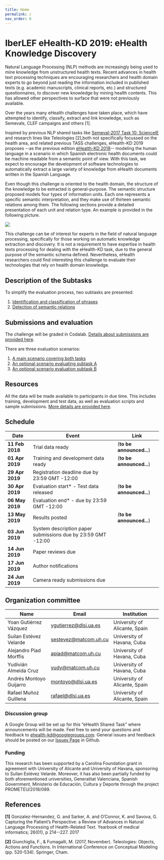 ```yaml
---
title: Home
permalink: /
nav_order: 0
---
```


# IberLEF eHealth-KD 2019: eHealth Knowledge Discovery

Natural Language Processing (NLP) methods are increasingly being used to mine knowledge from unstructured health texts. Recent advances in health text processing techniques are encouraging researchers and health domain experts to go beyond just reading the information included in published texts (e.g. academic manuscripts, clinical reports, etc.) and structured questionnaires, to discover new knowledge by mining health contents. This has allowed other perspectives to surface that were not previously available.

Over the years many eHealth challenges have taken place, which have attempted to identify, classify, extract and link knowledge, such as Semevals, CLEF campaigns and others [1].

Inspired by previous NLP shared tasks like [Semeval-2017 Task 10: ScienceIE](http://alt.qcri.org/semeval2017/task10/) and research lines like Teleologies [2],both not specifically focussed on the health area, and related previous TASS challenges, eHealth-KD 2019 proposes --as the previous edition [eHealth-KD 2018](http://www.sepln.org/workshops/tass/2018/task-3/)--  modeling the human language in a scenario in which Spanish electronic health documents could be machine readable from a semantic point of view. With this task, we expect to encourage the development of software technologies to automatically extract a large variety of knowledge from eHealth documents written in the Spanish Language.

Even though this challenge is oriented to the health domain, the structure of the knowledge to be extracted is general-purpose. The semantic structure proposed models four types of information units. Each one represents a specific semantic interpretation, and they make use of thirteen semantic relations among them. The following sections provide a detailed presentation of each unit and relation type. An example is provided in the following picture.

![](img/task_b.png)

This challenge can be of interest for experts in the field of natural language processing, specifically for those working on automatic knowledge extraction and discovery. It is not a requirement to have expertise in health texts processing for dealing with the eHealth-KD task, due to the general purpose of the semantic schema defined. Nevertheless, eHealth researchers could find interesting this challenge to evaluate their technologies that rely on health domain knowledge.

## Description of the Subtasks

To simplify the evaluation process, two subtasks are presented:

1. [Identification and classification of phrases](tasks#subtask-a-identification-and-classification-of-phrases)
2. [Detection of semantic relations](tasks#subtask-b-detection-of-semantic-relations)

## Submissions and evaluation

The challenge will be graded in Codalab. [Details about submissions are provided here](evaluation).

There are three evaluation scenarios:
1. [A main scenario covering both tasks](evaluation#main-evaluation-scenario-1)
2. [An optional scenario evaluating subtask A](evaluation#optional-subtask-a-scenario-2)
3. [An optional scenario evaluation subtask B](evaluation#optional-subtask-b-scenario-3)

## Resources

All the data will be made available to participants in due time. This includes training, development and test data, as well as evaluation scripts and sample submissions. [More details are provided here](resources).

## Schedule

|Date|Event|Link|
|---|---|---|
| **11 Feb 2018** | Trial data ready                              | (**to be announced...**) |
| **01 Apr 2019** | Training and development data ready           | (**to be announced...**) |
| **29 Apr 2019** | Registration deadline due by 23:59 GMT -12:00 |                          |
| **30 Apr 2019** | Evaluation start* - Test data released        | (**to be announced...**) |
| **06 May 2019** | Evaluation end* - due by 23:59 GMT -12:00     |                          |
| **13 May 2019** | Results posted                                | (**to be announced...**) |
| **03 Jun 2019** | System description paper submissions due by 23:59 GMT -12:00 ||
| **14 Jun 2019** | Paper reviews due ||
| **17 Jun 2019** | Author notifications ||
| **24 Jun 2019** | Camera ready submissions due ||

## Organization committee

| Name                     | Email                                                 | Institution                   |
|--------------------------|-------------------------------------------------------|-------------------------------|
| Yoan Gutiérrez Vázquez   | [ygutierrez@dlsi.ua.es](mailto:ygutierrez@dlsi.ua.es) | University of Alicante, Spain |
| Suilan Estévez Velarde   | [sestevez@matcom.uh.cu](mailto:sestevez@matcom.uh.cu) | University of Havana, Cuba    |
| Alejandro Piad Morffis   | [apiad@matcom.uh.cu](mailto:apiad@matcom.uh.cu)       | University of Havana, Cuba    |
| Yudivián Almeida Cruz    | [yudy@matcom.uh.cu](mailto:yudy@matcom.uh.cu)         | University of Havana, Cuba    |
| Andrés Montoyo Guijarro  | [montoyo@dlsi.ua.es](mailto:montoyo@dlsi.ua.es)       | University of Alicante, Spain |
| Rafael Muñoz Guillena    | [rafael@dlsi.ua.es](mailto:rafael@dlsi.ua.es)         | University of Alicante, Spain |

### Discussion group

A Google Group will be set up for this “eHealth Shared Task” where announcements will be made.
Feel free to send your questions and feedback to [ehealth-kd@googlegroups.com](mailto:ehealth-kd@googlegroups.com).
General issues and feedback should be posted on our [Issues Page](https://github.com/knowledge-learning/ehealthkd-v2/issues) in Github.

### Funding

This research has been supported by a Carolina Foundation grant in agreement with University of Alicante and University of Havana, sponsoring to Suilan Estévez Velarde. Moreover, it has also been partially funded by both aforementioned universities, Generalitat Valenciana, Spanish Government, Ministerio de Educación, Cultura y Deporte through the project PROMETEU/2018/089.

## References

**[1]** Gonzalez-Hernandez, G. and Sarker, A. and O’Connor, K. and Savova, G. Capturing the Patient’s Perspective: a Review of Advances in Natural Language Processing of Health-Related Text. Yearbook of medical informatics; 26(01), p 214--227. 2017

**[2]**   Giunchiglia, F., & Fumagalli, M. (2017, November). Teleologies: Objects, Actions and Functions. In International Conference on Conceptual Modeling (pp. 520-534). Springer, Cham.
